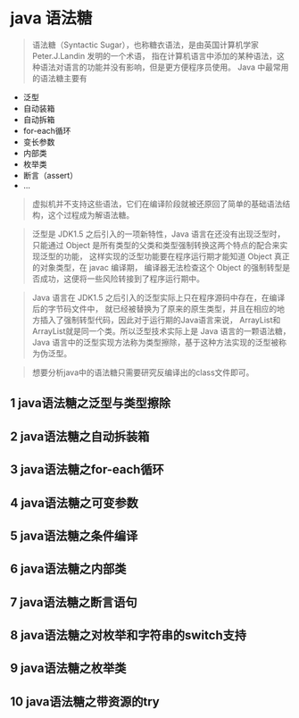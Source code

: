 # java 语法糖

> 语法糖（Syntactic Sugar），也称糖衣语法，是由英国计算机学家 Peter.J.Landin 发明的一个术语，
指在计算机语言中添加的某种语法，这种语法对语言的功能并没有影响，但是更方便程序员使用。
Java 中最常用的语法糖主要有 

 * 泛型 
 * 自动装箱 
 * 自动拆箱
 * for-each循环
 * 变长参数
 * 内部类
 * 枚举类
 * 断言（assert）
 * ...

> 虚拟机并不支持这些语法，它们在编译阶段就被还原回了简单的基础语法结构，这个过程成为解语法糖。
 
> 泛型是 JDK1.5 之后引入的一项新特性，Java 语言在还没有出现泛型时，
只能通过 Object 是所有类型的父类和类型强制转换这两个特点的配合来实现泛型的功能，
这样实现的泛型功能要在程序运行期才能知道 Object 真正的对象类型，在 javac 编译期，
编译器无法检查这个 Object 的强制转型是否成功，这便将一些风险转接到了程序运行期中。
 
> Java 语言在 JDK1.5 之后引入的泛型实际上只在程序源码中存在，在编译后的字节码文件中，
就已经被替换为了原来的原生类型，并且在相应的地方插入了强制转型代码，因此对于运行期的Java语言来说，
ArrayList和 ArrayList就是同一个类。所以泛型技术实际上是 Java 语言的一颗语法糖，
Java 语言中的泛型实现方法称为类型擦除，基于这种方法实现的泛型被称为伪泛型。

> 想要分析java中的语法糖只需要研究反编译出的class文件即可。

## 1 java语法糖之泛型与类型擦除
## 2 java语法糖之自动拆装箱
## 3 java语法糖之for-each循环
## 4 java语法糖之可变参数
## 5 java语法糖之条件编译
## 6 java语法糖之内部类
## 7 java语法糖之断言语句
## 8 java语法糖之对枚举和字符串的switch支持
## 9 java语法糖之枚举类
## 10 java语法糖之带资源的try
